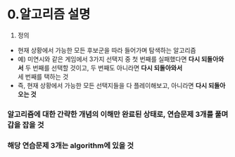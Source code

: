 0.알고리즘 설명
===
1. 정의
  - 현재 상황에서 가능한 모든 후보군을 따라 들어가며 탐색하는 알고리즘
  - 예) 미연시와 같은 게임에서 3가지 선택지 중 첫 번째를 실패했다면 **다시 되돌아와서** 두 번째를 선택할 것이고, 두 번째도 아니라면 **다시 되돌아와서** </br>
  세 번째를 택하는 것
  - 즉, 현재 상황에서 가능한 모든 선택지들을 다 플레이해보고, 아니라면 **다시 되돌아오는 것**

### 알고리즘에 대한 간략한 개념의 이해만 완료된 상태로, 연습문제 3개를 풀며 갑을 잡을 것
### 해당 연습문제 3개는 algorithm에 있을 것
